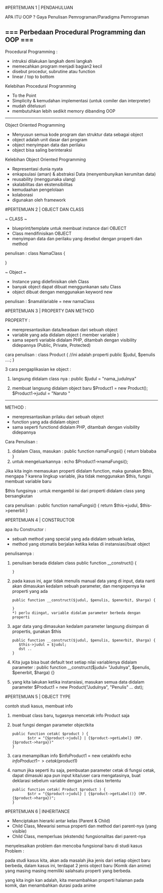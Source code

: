 
#PERTEMUAN 1 | PENDAHULUAN

APA ITU OOP ?
Gaya Penulisan Pemrograman/Paradigma Pemrograman

=== Perbedaan Procedural Programming dan OOP ===
------------------------------------------------
Procedural Programming :
- intruksi dilakukan langkah demi langkah
- memecahkan program menjadi bagian2 kecil
- disebut procedur, subrutine atau function
- linear / top to bottom

Kelebihan Procedural Programming
- To the Point
- Simplicity & kemudahan implementasi (untuk comiler dan interpreter)
- mudah ditelusuri
- membutuhkan lebih sedikit memory dibanding OOP

-------------------------------------------------
Object Oriented Programming
- Menyusun semua kode program dan struktur data sebagai object
- object adalah unit dasar dari program
- object menyimpan data dan perilaku
- object bisa saling berinteraksi

Kelebihan Object Oriented Programming
- Representasi dunia nyata
- enkapsulasi (aman) & abstraksi Data (menyembunyikan kerumitan data)
- reusability (menggunaka ulang)
- skalabilitas dan ekstensibilitas
- kemudaahan pengelolaan
- kolaborasi
- digunakan oleh framework




#PERTEMUAN 2 | OBJECT DAN CLASS


~ CLASS ~
- blueprint/template untuk membuat instance dari OBJECT
- Class mendifinisikan OBJECT
- menyimpan data dan perilaku yang desebut dengan properti dan method

penulisan :
class NamaClass {

}

~ Object ~
- Instance yang didefinisikan oleh Class
- banyak object dapat dibuat menggunkanan satu Class
- object dibuat dengan menggunakan keyword new

penulisan :
$namaVariable = new namaClass




#PERTEMUAN 3 | PROPERTY DAN METHOD

PROPERTY :
- merepresantasikan data/keadaan dari sebuah object
- variable yang ada didalam object ( member variable )
- sama seperti variable didalam PHP, ditambah dengan visibility didepannya (Public, Private, Protected)

cara penulisan :
class Product {
       //ini adalah properti
       public $judul, $penulis ....;
}

3 cara pengaplikasian ke object :
1. langsung didalam class nya :
       public $judul = "nama_judulnya"

2. membuat langsung didalam object baru
       $Product1 = new Product();
       $Product1->judul = "Naruto "

-----------------------------------------------
METHOD :
- merepresantasikan prilaku dari sebuah object
- function yang ada didalam object
- sama seperti functiond didalam PHP, ditambah dengan visibility didepannya

Cara Penulisan :
1. didalam Class, masukan :
       public function namaFungsi() {
              return blababa
       }
2. untuk mengeluarkannya :
       echo $Product1->namaFungsi();

Jika kita ingin memasukan properti didalam function, maka gunakan $this,
mengapa ? karena lingkup variable, jika tidak menggunakan $this, fungsi membuat variable baru

$this fungsinya : untuk mengambil isi dari properti didalam class yang bersangkutan

cara penulisan :
       public function namaFungsi() {
              return $this->judul, $this->penerbit
       }




#PERTEMUAN 4 | CONSTRUCTOR

apa itu Constructor :
- sebuah method yang special yang ada didalam sebuah kelas,
- method yang otomatis berjalan ketika kelas di instansiasi/buat object

penulisannya :
1. penulisan berada didalam class
       public function __construct() {

       }
2. pada kasus ini, agar tidak menulis manual data yang di input, 
data nanti akan dimasukan kedalam sebuah parameter, dan mengopernya ke properti yang ada

       public function __construct($judul, $penulis, $penerbit, $harga) {
              
       }
       *) perlu diingat, variable didalam parameter berbeda dengan properti

3. agar data yang dimasukan kedalam parameter langsung disimpan di propertis, gunakan $this
       
       public function __construct($judul, $penulis, $penerbit, $harga) {
          $this->judul = $judul;
          dst ..    
       }

4. Kita juga bisa buat default text setiap nilai variablenya didalam parameter :
       public function __construct($judul= "Judulnya", $penulis, $penerbit, $harga) {}

5. yang kita lakukan ketika instansiasi, masukan semua data didalam parameter
       $Product1 = new Product("Judulnya", "Penulis" ... dst);




#PERTEMUAN 5 | OBJECT TYPE

contoh studi kasus, membuat info

1. membuat class baru, tugasnya mencetak info Product saja
2. buat fungsi dengan parameter objectkita

       public function cetak( $product ) {
              $str = "{$product->judul} | {$product->getLabel} (RP. {$product->harga})"
       }

3. cara menampilkan info
       $infoProduct1 = new cetakInfo
       echo $infoProduct1->cetak($product1)

4. namun jika seperti itu saja, pembuatan parameter cetak di fungsi cetak, 
   dapat dimasuki apa pun input kita/user
   cara mengatasinya, buat deklarasi sebelum variable dengan jenis class tertentu

       public function cetak( Product $product ) {
              $str = "{$product->judul} | {$product->getLabel()} (RP. {$product->harga})";
       }    



#PERTEMUAN 6 | INHERITANCE 

 - Menciptakan hierarki antar kelas (Parent & Child)
 - Child Class, Mewarisi semua properti dan method dari parent-nya (yang visible)
 - Child Class, memperluas (ekstends) fungsionalitas dari parent-nya

 menyelesaikan problem dan mencoba fungsional baru di studi kasus
 Problem : 
 
 pada studi kasus kita, akan ada masalah jika jenis dari setiap object baru berbeda,
 dalam kasus ini, terdapat 2 jenis object baru (Komik dan anime) yang masing masing
 memiliki salahsatu properti yang berbeda.

 yang kita ingin kan adalah, kita menambahkan properti halaman pada komik,
 dan menambahkan durasi pada anime
 